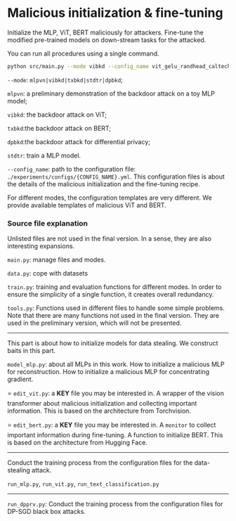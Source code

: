 #  Malicious initialization \& fine-tuning

Initialize the MLP, ViT, BERT maliciously for attackers. Fine-tune the modified pre-trained models on down-stream tasks for the attacked.

You can run all procedures using a single command.
```bash
python src/main.py --mode vibkd --config_name vit_gelu_randhead_caltech
```

`--mode`: `mlpvn|vibkd|txbkd|stdtr|dpbkd`; 

`mlpvn`: a preliminary demonstration of the backdoor attack on a toy MLP model; 

`vibkd`: the backdoor attack on ViT; 

`txbkd`:the backdoor attack on BERT; 

`dpbkd`:the backdoor attack for differential privacy; 

`stdtr`: train a MLP model.

`--config_name`: path to the configuration file: `./experiments/configs/{CONFIG_NAME}.yml`. This configuration files is about the details of the malicious initialization and the fine-tuning recipe.

For different modes, the configuration templates are very different. We provide available templates of malicious ViT and BERT. 


### Source file explanation
Unlisted files are not used in the final version. In a sense, they are also interesting expansions.

`main.py`: manage files and modes.

`data.py`: cope with datasets

`train.py`: training and evaluation functions for different modes. In order to ensure the simplicity of a single function, it creates overall redundancy.

`tools.py`: Functions used in different files to handle some simple problems. Note that there are many functions not used in the final version. They are used in the preliminary version, which will not be presented.

*****
This part is about how to initialize models for data stealing. We construct baits in this part.

`model_mlp.py`: about all MLPs in this work. How to initialize a malicious MLP for reconstruction. How to initialize a malicious MLP for concentrating gradient.

⭐️ `edit_vit.py`: a **KEY** file you may be interested in. A wrapper of the vision transformer about malicious initialization and collecting important information. This is based on the architecture from Torchvision.

⭐️ `edit_bert.py`: a **KEY** file you may be interested in. A `monitor` to collect important information during fine-tuning. A function to initialize BERT. This is based on the architecture from Hugging Face.

*****
Conduct the training process from the configuration files for the data-stealing attack.

`run_mlp.py`, `run_vit.py`, `run_text_classification.py`

****
`run_dpprv.py`: Conduct the training process from the configuration files for DP-SGD black box attacks.

